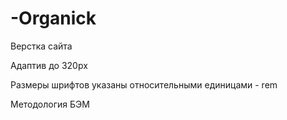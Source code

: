 # -Organick

Верстка сайта

Адаптив до 320px

Размеры шрифтов указаны относительными единицами - rem

Методология БЭМ
